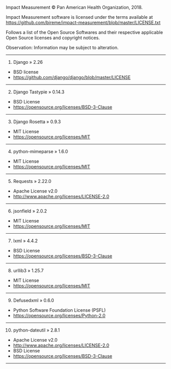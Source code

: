 Impact Measurement © Pan American Health Organization, 2018.

Impact Measurement software is licensed under the terms available at https://github.com/bireme/impact-measurement/blob/master/LICENSE.txt

Follows a list of the Open Source Softwares and their respective applicable Open Source licenses and copyright notices.

Observation: Information may be subject to alteration.

***
1. Django » 2.26

* BSD license
* https://github.com/django/django/blob/master/LICENSE
***
2. Django Tastypie » 0.14.3

* BSD License
* https://opensource.org/licenses/BSD-3-Clause
***
3. Django Rosetta » 0.9.3

* MIT License
* https://opensource.org/licenses/MIT
***
4. python-mimeparse » 1.6.0

* MIT License
* https://opensource.org/licenses/MIT
***
5. Requests » 2.22.0

* Apache License v2.0
* http://www.apache.org/licenses/LICENSE-2.0
***
6. jsonfield » 2.0.2

* MIT License
* https://opensource.org/licenses/MIT
***
7. lxml » 4.4.2

* BSD License
* https://opensource.org/licenses/BSD-3-Clause
***
8. urllib3 » 1.25.7

* MIT License
* https://opensource.org/licenses/MIT
***
9. Defusedxml » 0.6.0

* Python Software Foundation License (PSFL)
* https://opensource.org/licenses/Python-2.0
***
10. python-dateutil » 2.8.1

* Apache License v2.0
* http://www.apache.org/licenses/LICENSE-2.0
* BSD License
* https://opensource.org/licenses/BSD-3-Clause
***
